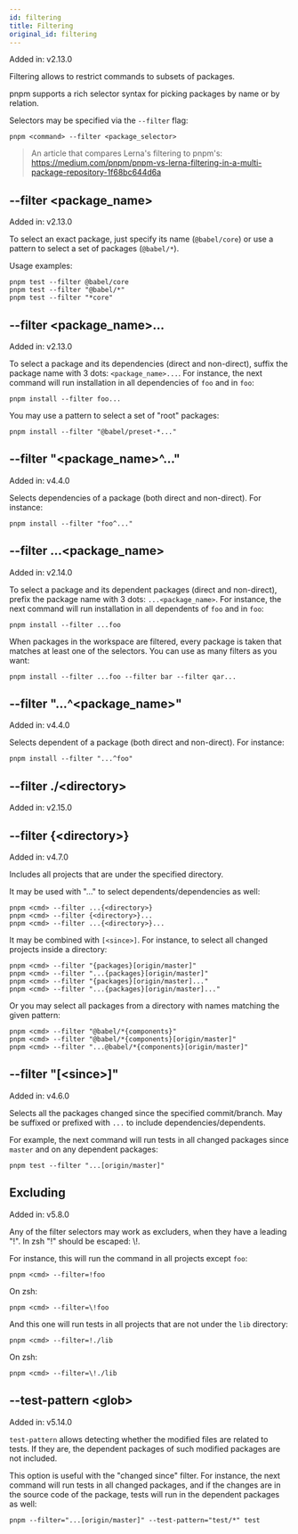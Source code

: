 ```yaml
---
id: filtering
title: Filtering
original_id: filtering
---
```


Added in: v2.13.0

Filtering allows to restrict commands to subsets of packages.

pnpm supports a rich selector syntax for picking packages by name
or by relation.

Selectors may be specified via the `--filter` flag:

```text
pnpm <command> --filter <package_selector>
```

> An article that compares Lerna's filtering to pnpm's: https://medium.com/pnpm/pnpm-vs-lerna-filtering-in-a-multi-package-repository-1f68bc644d6a

## --filter &lt;package_name>

Added in: v2.13.0

To select an exact package, just specify its name (`@babel/core`) or use a pattern
to select a set of packages (`@babel/*`).

Usage examples:

```text
pnpm test --filter @babel/core
pnpm test --filter "@babel/*"
pnpm test --filter "*core"
```

## --filter &lt;package_name>...

Added in: v2.13.0

To select a package and its dependencies (direct and non-direct), suffix the package name with 3 dots: `<package_name>...`.
For instance, the next command will run installation in all dependencies of `foo` and in `foo`:

```text
pnpm install --filter foo...
```

You may use a pattern to select a set of "root" packages:

```text
pnpm install --filter "@babel/preset-*..."
```

## --filter "&lt;package_name>^..."

Added in: v4.4.0

Selects dependencies of a package (both direct and non-direct). For instance:

```text
pnpm install --filter "foo^..."
```

## --filter ...&lt;package_name>

Added in: v2.14.0

To select a package and its dependent packages (direct and non-direct), prefix the package name with 3 dots: `...<package_name>`.
For instance, the next command will run installation in all dependents of `foo` and in `foo`:

```text
pnpm install --filter ...foo
```

When packages in the workspace are filtered, every package is taken that matches at least one of
the selectors. You can use as many filters as you want:

```text
pnpm install --filter ...foo --filter bar --filter qar...
```

## --filter "...^&lt;package_name>"

Added in: v4.4.0

Selects dependent of a package (both direct and non-direct). For instance:

```text
pnpm install --filter "...^foo"
```

## --filter ./&lt;directory>

Added in: v2.15.0

## --filter {&lt;directory>}

Added in: v4.7.0

Includes all projects that are under the specified directory.

It may be used with "..." to select dependents/dependencies as well:

```text
pnpm <cmd> --filter ...{<directory>}
pnpm <cmd> --filter {<directory>}...
pnpm <cmd> --filter ...{<directory>}...
```

It may be combined with `[<since>]`. For instance, to select all changed projects
inside a directory:

```text
pnpm <cmd> --filter "{packages}[origin/master]"
pnpm <cmd> --filter "...{packages}[origin/master]"
pnpm <cmd> --filter "{packages}[origin/master]..."
pnpm <cmd> --filter "...{packages}[origin/master]..."
```

Or you may select all packages from a directory with names matching the given pattern:

```text
pnpm <cmd> --filter "@babel/*{components}"
pnpm <cmd> --filter "@babel/*{components}[origin/master]"
pnpm <cmd> --filter "...@babel/*{components}[origin/master]"
```

## --filter "[&lt;since>]"

Added in: v4.6.0

Selects all the packages changed since the specified commit/branch. May be
suffixed or prefixed with `...` to include dependencies/dependents.

For example, the next command will run tests in all changed packages since
`master` and on any dependent packages:

```text
pnpm test --filter "...[origin/master]"
```

## Excluding

Added in: v5.8.0

Any of the filter selectors may work as excluders, when they have a leading "!". In zsh "!" should be escaped: \\!.

For instance, this will run the command in all projects except `foo`:

```text
pnpm <cmd> --filter=!foo
```

On zsh:

```text
pnpm <cmd> --filter=\!foo
```

And this one will run tests in all projects that are not under the `lib` directory:

```text
pnpm <cmd> --filter=!./lib
```

On zsh:

```text
pnpm <cmd> --filter=\!./lib
```

## --test-pattern &lt;glob>

Added in: v5.14.0

`test-pattern` allows detecting whether the modified files are related to tests. If they are, the dependent packages of such modified packages are not included.

This option is useful with the "changed since" filter. For instance, the next command will run tests in all changed packages, and if the changes are in the source code of the package, tests will run in the dependent packages as well:

```text
pnpm --filter="...[origin/master]" --test-pattern="test/*" test
```
